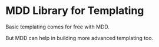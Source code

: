 # MDD Library for Templating

Basic templating comes for free with MDD.

But MDD can help in building more advanced templating too.

